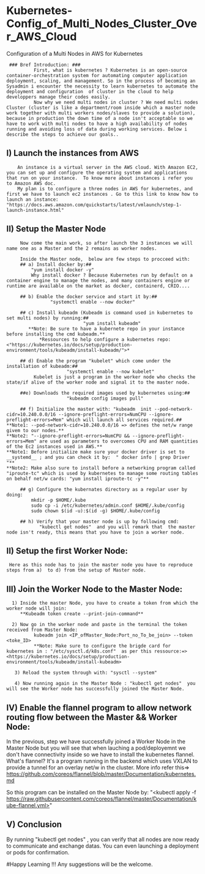 # Kubernetes-Config_of_Multi_Nodes_Cluster_Over_AWS_Cloud
Configuration of a Multi Nodes in AWS for Kubernetes

     ### Bref Introduction: ###
              First, what is kubernetes ? Kubernetes is an open-source container-orchestration system for automating computer application deployment, scaling, and management. So in the process of becoming an Sysadmin i encounter the necessity to learn kubernetes to automate the deployment and configuration  of cluster in the cloud to help developpers manage their codes easily. 
              Now why we need multi nodes in cluster ? We need multi nodes Cluster (cluster is like a department/room inside which a master node work together with multi workers nodes/slaves to provide a solution), because in production the down time of a node isn't acceptable so we have to work with multi nodes to have a high availability of nodes running and avoiding loss of data during working services. Below i describe the steps to achieve our goals..

## I) Launch the instances from AWS
        An instance is a virtual server in the AWS cloud. With Amazon EC2, you can set up and configure the operating system and applications that run on your instance.  To know more about instances i refer you to Amazon AWS doc.
        My plan is to configure a three nodes in AWS for kubernetes, and first we have to launch ec2 instances . Go to this link to know how to launch an instance: "https://docs.aws.amazon.com/quickstarts/latest/vmlaunch/step-1-launch-instance.html"
        
 ## II) Setup the Master Node
         Now come the main work, so after launch the 3 instances we will name one as a Master and the 2 remains as worker nodes.
         
         Inside the Master node,  below are few steps to procceed with:
         ## a) Install docker by:##
             "yum install docker -y"   
             Why install docker ? Because Kubernetes run by default on a container engine to manage the nodes, and many containers engine or runtime are available on the market as docker, containerd, CRIO....
             
         ## b) Enable the docker service and start it by:##
                    "systemctl enable --now docker"
         
         ## c) Install kubeadm (Kubeadm is command used in kubernetes to set multi nodes) by running:##
                                "yum install kubeadm"
            **Note: Be sure to have a kubernete repo in your instance before installing the cmd kubeadm.**
                *Ressources to help configure a kubernetes repo: <"https://kubernetes.io/docs/setup/production-environment/tools/kubeadm/install-kubeadm/">*
         
         ## d) Enable the program "kubelet" which come under the installation of kubeadm:## 
                          "systemctl enable --now kubelet"
              Kubelet is just a program in the worker node who checks the state/if alive of the worker node and signal it to the master node.
              
         ##e) Downloads the required images used by kubernetes using:##
                          "kubeadm config images pull"
        
         ## f) Initialize the master with: "kubeadm  init --pod-network-cidr=10.240.0.0/16 --ignore-preflight-errors=NumCPU --ignore-preflight-errors=Mem" which will launch all services required.##
    **Note1: --pod-network-cidr=10.240.0.0/16 => defines the net/w range givem to our nodes.**
    **Note2: "--ignore-preflight-errors=NumCPU && --ignore-preflight-errors=Mem" are used as parameters to overcomes CPU and RAM quantities of the Ec2 instances used in AWS.**
    **Note1: Before initialize make sure your docker driver is set to __systemd__ ; and you can check it by:  " docker info | grep Driver "**
    **Note2: Make also sure to install before a networking program called "iproute-tc" which is used by kubernetes to manage some routing tables on behalf net/w cards: "yum install iproute-tc -y"**
    
         ## g) Configure the kubernates directory as a regular user by doing:
             mkdir -p $HOME/.kube
             sudo cp -i /etc/kubernetes/admin.conf $HOME/.kube/config
             sudo chown $(id -u):$(id -g) $HOME/.kube/config
         
         ## h) Verify that your master node is up by following cmd: 
                "kubectl get nodes"  and you will remark that  the master node isn't ready, this means that you have to join a worker node. 
                
 ## II) Setup the first Worker Node:
     Here as this node has to join the master node you have to reproduce steps from a)  to d) from the setup of Master node.
     
 ## III) Join the Worker Node to the Master Node:
      1) Inside the master Node, you have to create a token from which the worker node will join:
         **Kubeadm token create --print-join-command**
         
      2) Now go in the worker node and paste in the terminal the token received from Master Node:
              kubeadm join <IP_ofMaster_Node:Port_no_To_be_join> --token <toke_ID>
              **Note: Make sure to configure the brigde card for kubernetes in : "/etc/sysctl.d/k8s.conf"  as per this ressource:=> <https://kubernetes.io/docs/setup/production-environment/tools/kubeadm/install-kubeadm>
              
       3) Reload the system through with: "sysctl --system" 
      
       4) Now running again in the Master Node : "kubectl get nodes"  you will see the Worker node has successfully joined the Master Node. 
         
 ## IV) Enable the flannel program to allow network routing flow between the Master && Worker Node:
   In the previous, step we have successfully joined a Worker Node in the Master Node but you will see that when lauching a pod/deployemnt we don't have connectivity inside so we have to install the kubernetes flannel. 
   What's flannel? It's a program running in the backend which uses VXLAN to provide a tunnel for an overlay net/w in the cluster.  More info refer this=> <https://github.com/coreos/flannel/blob/master/Documentation/kubernetes.md>
   
  So this program can be installed on the Master Node by: "<kubectl apply  -f https://raw.githubusercontent.com/coreos/flannel/master/Documentation/kube-flannel.yml>"
  
  ## V) Conclusion
   By running "kubectl get nodes" , you can verify that all nodes are now ready to communicate and exchange datas. You can even launching a deployment or pods for confirmation.
   
   
 #Happy Learning !!! Any suggestions will be the welcome.
